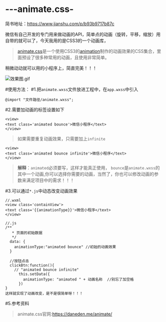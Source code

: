 # ---animate.css-
简书地址：https://www.jianshu.com/p/b93b9717b87c

微信有自己开发的专门用来做动画的API，简单点的动画（旋转，平移，缩放）用自带的就可以了，今天我用的是CSS3的一个动画库，
>[animate.css](https://daneden.me/animate/)是一个使用CSS3的[animation](http://www.cnblogs.com/xiaohuochai/p/5391663.html)制作的动画效果的CSS集合，里面预设了很多种常用的动画，且使用非常简单。

稍微动动就可以用的小程序上，简直完美！！！

![效果图.gif](https://upload-images.jianshu.io/upload_images/1482470-22689c2ee96b1857.gif?imageMogr2/auto-orient/strip)

#使用方法：
#1.把`animate.wxss`文件放进工程中，在`app.wxss`中引入
```
@import "文件路径/animate.wxss";
```
#2.需要加动画的标签设置如下
```
<view>
<text class='animated bounce'>微信小程序</text>
</view>
```
>如果需要重复动画效果，只需要加上`infinite`
```
<view>
<text class='animated bounce infinite'>微信小程序</text>
</view>
```
>**解释**：`animated`必须要写，这样才能真正使用， `bounce`是`animate.wxss`的其中一个动画,你可以选择你需要的动画，当然了，你也可以修改动画的参数来满足项目中的需求！！！

#3.可以通过`*.js`中动态改变动画效果
```
//.wxml
<view class='containView'>
<text class='{{animationType}}'>微信小程序</text>
</view>

//.js
/**
   * 页面的初始数据
   */
  data: {
    animationType:"animated bounce" //初始的动画效果
  }

  //按钮点击
  clickBtn:function(){
    // "animated bounce infinite"
      this.setData({
        animationType: "animated " + 动画名称  //别忘了加空格
      })
}
这样就实现了动画改变，是不是很简单呀！！！
```
#5.参考资料
>animate.css官网:https://daneden.me/animate/


